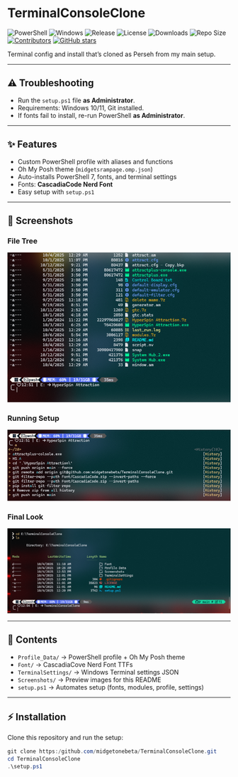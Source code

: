 # TerminalConsoleClone

![PowerShell](https://img.shields.io/badge/PowerShell-7%2B-blue?logo=powershell)
![Windows](https://img.shields.io/badge/Windows-10%2F11-lightgrey?logo=windows)
![Release](https://img.shields.io/github/v/release/midgetonebeta/TerminalConsoleClone?color=green&logo=github)
![License](https://img.shields.io/github/license/midgetonebeta/TerminalConsoleClone)
![Downloads](https://img.shields.io/github/downloads/midgetonebeta/TerminalConsoleClone/total?logo=github)
![Repo Size](https://img.shields.io/github/repo-size/midgetonebeta/TerminalConsoleClone?logo=github)
[![Contributors](https://img.shields.io/github/contributors/midgetonebeta/TerminalConsoleClone)](https://github.com/midgetonebeta/TerminalConsoleClone/graphs/contributors)
[![GitHub stars](https://img.shields.io/github/stars/midgetonebeta/TerminalConsoleClone?style=social)](https://github.com/midgetonebeta/TerminalConsoleClone/stargazers)

Terminal config and install that’s cloned as Perseh from my main setup.

---

## ⚠️ Troubleshooting

- Run the `setup.ps1` file **as Administrator**.
- Requirements: Windows 10/11, Git installed.
- If fonts fail to install, re-run PowerShell **as Administrator**.

---

## ✨ Features

- Custom PowerShell profile with aliases and functions
- Oh My Posh theme (`midgetsrampage.omp.json`)
- Auto-installs PowerShell 7, fonts, and terminal settings
- Fonts: **CascadiaCode Nerd Font**
- Easy setup with `setup.ps1`

---

## 📸 Screenshots

### File Tree

![File Tree](Screenshots/Screenshot.png)

### Running Setup

![Running Setup](Screenshots/Screenshot_1.png)

### Final Look

![Final Look](Screenshots/Screenshot_3.png)

---

## 📂 Contents

- `Profile_Data/` → PowerShell profile + Oh My Posh theme
- `Font/` → CascadiaCove Nerd Font TTFs
- `TerminalSettings/` → Windows Terminal settings JSON
- `Screenshots/` → Preview images for this README
- `setup.ps1` → Automates setup (fonts, modules, profile, settings)

---

## ⚡ Installation

Clone this repository and run the setup:

```powershell
git clone https:/github.com/midgetonebeta/TerminalConsoleClone.git
cd TerminalConsoleClone
.\setup.ps1
```
